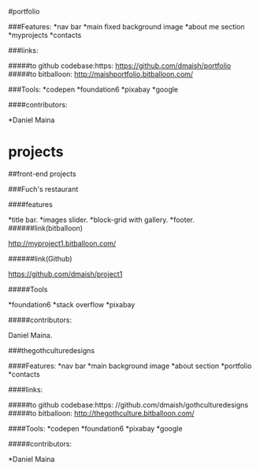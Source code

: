 #portfolio

###Features:
  *nav bar
  *main fixed background image
  *about me section
  *myprojects
  *contacts

###links:

#####to github codebase:https:
https://github.com/dmaish/portfolio
#####to bitballoon:
http://maishportfolio.bitballoon.com/

###Tools:
  *codepen
  *foundation6
  *pixabay
  *google

####contributors:

  *Daniel Maina




# projects

##front-end projects

###Fuch's restaurant

####features

 *title bar. 
 *images slider.
 *block-grid with gallery.
 *footer.
######link(bitballoon)

 http://myproject1.bitballoon.com/

######link(Github)

 https://github.com/dmaish/project1

#####Tools

*foundation6 
*stack overflow 
*pixabay

#####contributors:

Daniel Maina.


###thegothculturedesigns

####Features:
  *nav bar
  *main background image
  *about section
  *portfolio
  *contacts

####links:

#####to github codebase:https:
//github.com/dmaish/gothculturedesigns
#####to bitballoon:
http://thegothculture.bitballoon.com/

####Tools:
  *codepen
  *foundation6
  *pixabay
  *google

#####contributors:

  *Daniel Maina


